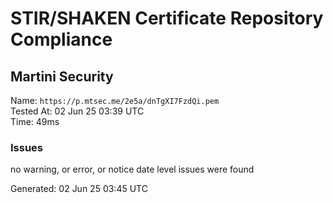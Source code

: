 # STIR/SHAKEN Certificate Repository Compliance

## Martini Security

Name: `https://p.mtsec.me/2e5a/dnTgXI7FzdQi.pem`\
Tested At: 02 Jun 25 03:39 UTC\
Time: 49ms

### Issues

no warning, or error, or notice date level issues were found

Generated: 02 Jun 25 03:45 UTC